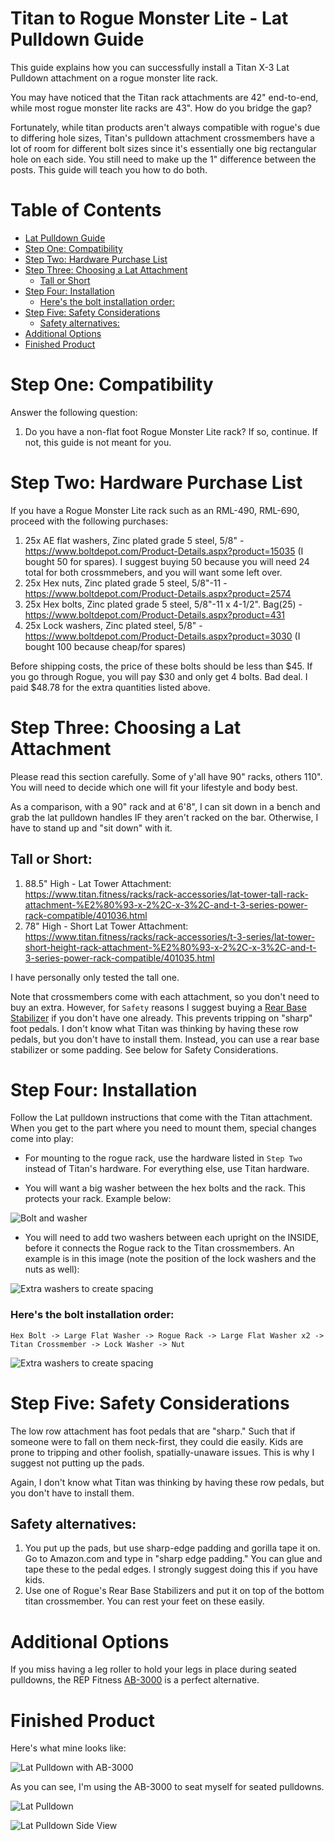 # Titan to Rogue Monster Lite - Lat Pulldown Guide

This guide explains how you can successfully install a Titan X-3 Lat Pulldown attachment on a rogue monster lite rack. 

You may have noticed that the Titan rack attachments are 42" end-to-end, while most rogue monster lite racks are 43". How do you bridge the gap? 

Fortunately, while titan products aren't always compatible with rogue's due to differing hole sizes, Titan's pulldown attachment crossmembers have a lot of room for different bolt sizes since it's essentially one big rectangular hole on each side. You still need to make up the 1" difference between the posts. This guide will teach you how to do both.

# Table of Contents

   * [Lat Pulldown Guide](#lat-pulldown-guide)
   * [Step One: Compatibility](#step-one-compatibility)
   * [Step Two: Hardware Purchase List](#step-two-hardware-purchase-list)
   * [Step Three: Choosing a Lat Attachment](#step-three-choosing-a-lat-attachment)
      * [Tall or Short](#Tall-or-short)
   * [Step Four: Installation](#step-four-installation)
      * [Here's the bolt installation order:](#heres-the-bolt-installation-order)
   * [Step Five: Safety Considerations](#step-five-safety-considerations)
      * [Safety alternatives:](#safety-alternatives)
   * [Additional Options](#additional-options)
   * [Finished Product](#finished-product)



# Step One: Compatibility

Answer the following question:

1) Do you have a non-flat foot Rogue Monster Lite rack? If so, continue. If not, this guide is not meant for you. 

# Step Two: Hardware Purchase List

If you have a Rogue Monster Lite rack such as an RML-490, RML-690, proceed with the following purchases:

1) 25x AE flat washers, Zinc plated grade 5 steel, 5/8" - https://www.boltdepot.com/Product-Details.aspx?product=15035 (I bought 50 for spares). I suggest buying 50 because you will need 24 total for both crossmmebers, and you will want some left over.
2) 25x Hex nuts, Zinc plated grade 5 steel, 5/8"-11 - https://www.boltdepot.com/Product-Details.aspx?product=2574
3) 25x Hex bolts, Zinc plated grade 5 steel, 5/8"-11 x 4-1/2". Bag(25) - https://www.boltdepot.com/Product-Details.aspx?product=431
4) 25x Lock washers, Zinc plated steel, 5/8" - https://www.boltdepot.com/Product-Details.aspx?product=3030 (I bought 100 because cheap/for spares)

Before shipping costs, the price of these bolts should be less than $45. If you go through Rogue, you will pay $30 and only get 4 bolts. Bad deal. I paid $48.78 for the extra quantities listed above.

#  Step Three: Choosing a Lat Attachment

Please read this section carefully. Some of y'all have 90" racks, others 110". You will need to decide which one will fit your lifestyle and body best. 

As a comparison, with a 90" rack and at 6'8", I can sit down in a bench and grab the lat pulldown handles IF they aren't racked on the bar. Otherwise, I have to stand up and "sit down" with it. 

## Tall or Short:

1) 88.5" High - Lat Tower Attachment: https://www.titan.fitness/racks/rack-accessories/lat-tower-tall-rack-attachment-%E2%80%93-x-2%2C-x-3%2C-and-t-3-series-power-rack-compatible/401036.html
2) 78" High - Short Lat Tower Attachment: https://www.titan.fitness/racks/rack-accessories/t-3-series/lat-tower-short-height-rack-attachment-%E2%80%93-x-2%2C-x-3%2C-and-t-3-series-power-rack-compatible/401035.html

I have personally only tested the tall one. 

Note that crossmembers come with each attachment, so you don't need to buy an extra. However, for `Safety` reasons I suggest buying a [Rear Base Stabilizer](https://www.roguefitness.com/monster-lite-stabilizer-kit) if you don't have one already. This prevents tripping on "sharp" foot pedals. I don't know what Titan was thinking by having these row pedals, but you don't have to install them. Instead, you can use a rear base stabilizer or some padding. See below for Safety Considerations.

# Step Four: Installation

Follow the Lat pulldown instructions that come with the Titan attachment. When you get to the part where you need to mount them, special changes come into play:

- For mounting to the rogue rack, use the hardware listed in `Step Two` instead of Titan's hardware. For everything else, use Titan hardware.

- You will want a big washer between the hex bolts and the rack. This protects your rack. Example below:

![Bolt and washer](https://i.imgur.com/bKPhJxj.jpg)

- You will need to add two washers between each upright on the INSIDE, before it connects the Rogue rack to the Titan crossmembers. An example is in this image (note the position of the lock washers and the nuts as well):

![Extra washers to create spacing](https://i.imgur.com/ljmrZFN.jpg)

### Here's the bolt installation order:

```Hex Bolt -> Large Flat Washer -> Rogue Rack -> Large Flat Washer x2 -> Titan Crossmember -> Lock Washer -> Nut```

![Extra washers to create spacing](https://i.imgur.com/0sShzv4.png)


# Step Five: Safety Considerations

The low row attachment has foot pedals that are "sharp." Such that if someone were to fall on them neck-first, they could die easily. Kids are prone to tripping and other foolish, spatially-unaware issues. This is why I suggest not putting up the pads. 

Again, I don't know what Titan was thinking by having these row pedals, but you don't have to install them. 

## Safety alternatives:

1) You put up the pads, but use sharp-edge padding and gorilla tape it on. Go to Amazon.com and type in "sharp edge padding." You can glue and tape these to the pedal edges. I strongly suggest doing this if you have kids.
2) Use one of Rogue's Rear Base Stabilizers and put it on top of the bottom titan crossmember. You can rest your feet on these easily. 

# Additional Options

If you miss having a leg roller to hold your legs in place during seated pulldowns, the REP Fitness [AB-3000](https://www.repfitness.com/rep-ab3000-fid-adj-bench) is a perfect alternative. 

# Finished Product

Here's what mine looks like:

![Lat Pulldown with AB-3000](https://i.imgur.com/QtHTcRD.jpg)

As you can see, I'm using the AB-3000 to seat myself for seated pulldowns.

![Lat Pulldown](https://i.imgur.com/C5OYbmi.jpg)

![Lat Pulldown Side View](https://i.imgur.com/Ycdk3JC.jpg)
